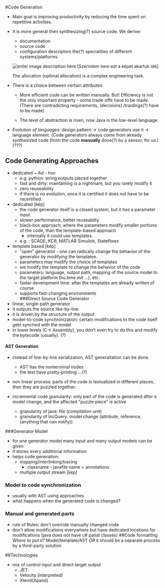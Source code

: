 #Code Generation 
 - Main goal is improving productivity by reducing the time spent on repetitive activities.
 - It is more general then synthesizing(?) source code. We derive:
	 - documentation
	 - source code
	 - configuration descriptors
	 the(?) specialities of different systems/platforms

	![enter image description here](https://lh3.googleusercontent.com/-oTaLN2UKF6Q/VVpa847ZH4I/AAAAAAAAATo/rGJqi77Rm9A/s600/valamik.png "valamik.png") 
	[Szerintem nem ezt a képet akartuk ide]

	The allocation (optimal allocation) is a complex engineering task.

 - There is a choice between certain attributes:
	- More efficient code can be written manually. But! Efficiency is not the only important property  - some trade-offs have to be made. 
	(There are contradicting requirements, (decisions) /traidings(?) have to be made)
	
	- The level of abstraction is risen, now Java is the low-level language.
 - _Evolution of languages_: design pattern -> code generators use it -> language element.
(Code generators always come from already synthesized code (from  the code **manually** done(?) by a sensor, for us )(???)

## Code Generating Approaches

- dedicated ~ Ad - hoc
	- e.g: python: string outputs pieced together
	- fast and dirty: maintaining is a nightmare, but you rarely modify it
	- zero reuseability
	- if there is no evolution, once it is certified it does not have to be recertified.
- dedicated [kép]
	- the code generator itself is a closed system, but it has a parameter input.
	- slower performance, better reuseablity  
	- black-box approach, where the parameters modify smaller portions of the code, than the template-based approach
		- internally it could use templates.
	- e.g. : SCADE, KC6, MATLAB Simulink, Stateflows  
- template based [kép]
	- "open" generator - one can radically change the behavior of the generator by modifying the templates.
	- parameters may modify the choice of templates  
	- we modify the template to change the behavior of the code  
	- parameters: language, output path, mapping of the source model to the target platform (hu.bme.mit ...), etc. 
	- faster development time: after the templates are already written of course  
	- supports fast-changing environments  
###Direct Source Code Generator  
- linear, single-path generator
- it outputs the source like-by-line.  
- it is driven by the structure of the output
- model-to-code  synchronization:  certain modifications to the code itself gets synched with the model
- in lower levels (C-> Assembly), you don't even try to do this and modify the bytecode (usually).  (?)
#### AST Generation
 - instead of line-by-line serialization, AST generaitation can be done.
	 - AST has the nonterminal nodes
	 - the text have pretty-printing ...(?)
 - non linear process: parts of the code is textualized in different places,  then they are puzzled together.
 - incremental code granularity: only part of the code is generated after a model change, and the affected "puzzle piece" is active

	 - granularity of java: file (compilation unit)
	 - granularity of IncQuery: model change (attribute, reference, (anything that can notify))
	 
###Generator Model
 - for one generator model many input and many output models can be given
 - it stores every additional information
 - helps code generation:
	 - mapping/interlinking/tracing
		 - classname - javafile name + annotations
	 - multiple output stream [kép]
### Model to code synchronization
 - usually with AST using approaches
 - what happens when the generated code is changed?

 
### Manual and generated parts
 
 - rule of Rules: don't override manually changed code
 - don't allow modifications everywhere but have dedicated locations for modifications
 (java does not have c# patial classes)
##Code formatting
_Where to put it?_ 
Model/template/AST _OR_ it should be a separate process by a third-party solution

##Technologies
 - mix of control input and direct target output
	 - JET
	 - Velocity (interpreted)
	 - Xtend(Xpand)

